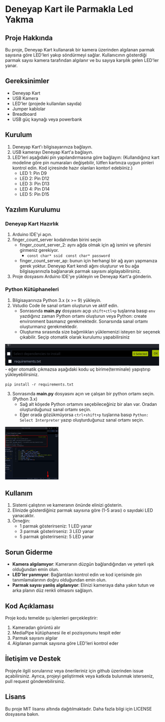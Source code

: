 # Deneyap Kart ile Parmakla Led Yakma

## Proje Hakkında

Bu proje, Deneyap Kart kullanarak bir kamera üzerinden algılanan parmak sayısına göre LED'leri yakıp söndürmeyi sağlar. Kullanıcının gösterdiği parmak sayısı kamera tarafından algılanır ve bu sayıya karşılık gelen LED'ler yanar.

## Gereksinimler

- Deneyap Kart
- USB Kamera
- LED'ler (projede kullanılan sayıda)
- Jumper kablolar
- Breadboard
- USB güç kaynağı veya powerbank

## Kurulum

1. Deneyap Kart'ı bilgisayarınıza bağlayın.
2. USB kamerayı Deneyap Kart'a bağlayın.
3. LED'leri aşağıdaki pin yapılandırmasına göre bağlayın:
(Kullandığınız kart modeline göre pin numaraları değişebilir, lütfen kartınıza uygun pinleri kontrol edin. Kod içiresinde hazır olanları kontorl edebiiniz.)
   - LED 1: Pin D9
   - LED 2: Pin D12
   - LED 3: Pin D13
   - LED 4: Pin D14
   - LED 5: Pin D15

## Yazılım Kurulumu

### Deneyap Kart Hazırlık
1. Arduino IDE'yi açın.
2. finger_count_server kodalrından birini seçin
    - finger_count_server_2: aynı ağda olmak için ağ ismini ve şifersini girmeniz gerekiyor.
        - `const char* ssid ` `const char* password`
    - finger_count_server_ap: bunun için herhangi bir ağ ayarı yapmanıza gerek yoktur. Deneyap Kart kendi ağını oluşturur ve bu ağa bilgisayarınızla bağlanarak parmak sayısını algılayabilirsiniz.
3. Proje dosyasını Arduino IDE'ye yükleyin ve Deneyap Kart'a gönderin.

### Python Kütüphaneleri
1. Bilgisayarınıza Python 3.x (x >= 9) yükleyin.
2. Vstudio Code ile sanal ortam oluşturun ve aktif edin.
    - Sonrasında **main.py** dosyasını açıp `shift+ctl+p` tuşlarına basıp `env` yazdığınız zaman Python ortamı oluşturun veya Python: create environment basmanız gerekmektedir. Sonarsında sanal ortamı oluşturmanız gerekmektedir. 
    - Oluşturma sırasında size bağımlıkları yüklemenizi isteyen bir seçenek çıkabilir. Seçip otomatik olarak kurulumu yapabilirsiniz
<img src="doc/requirements.png" height=70>
    - eğer otomatik çıkmazsa aşağıdaki kodu uç birime(terminale) yapıştırıp yükleyebilirsiniz.

`pip install -r requirements.txt`

3. Sonrasında **main.py** dosyasını açın ve çalışan bir python ortamı seçin. (Python 3.x)
    - Sağ alt köşede Python ortamını seçebileceğiniz bir alan var. Oradan oluşturduğunuz sanal ortamı seçin.
    - Eğer orada gözükmüyorsa `ctrl+shift+p` tuşlarına basıp `Python: Select Interpreter` yazıp oluşturduğunuz sanal ortamı seçin.

<img src="doc/env_select.png" height=170>


## Kullanım

1. Sistemi çalıştırın ve kameranın önünde elinizi gösterin.
2. Elinizde gösterdiğiniz parmak sayısına göre (1-5 arası) o sayıdaki LED yanacaktır.
3. Örneğin:
   - 1 parmak gösterirseniz: 1 LED yanar
   - 3 parmak gösterirseniz: 3 LED yanar
   - 5 parmak gösterirseniz: 5 LED yanar

## Sorun Giderme

- **Kamera algılamıyor**: Kameranın düzgün bağlandığından ve yeterli ışık olduğundan emin olun.
- **LED'ler yanmıyor**: Bağlantıları kontrol edin ve kod içerisinde pin tanımlamalarının doğru olduğundan emin olun.
- **Parmak sayısı yanlış algılanıyor**: Elinizi kameraya daha yakın tutun ve arka planın düz renkli olmasını sağlayın.

## Kod Açıklaması

Proje kodu temelde şu işlemleri gerçekleştirir:

1. Kameradan görüntü alır
2. MediaPipe kütüphanesi ile el pozisyonunu tespit eder
3. Parmak sayısını algılar
4. Algılanan parmak sayısına göre LED'leri kontrol eder

## İletişim ve Destek

Projeyle ilgili sorularınız veya önerileriniz için github üzerinden issue açabilirsiniz. Ayrıca, projeyi geliştirmek veya katkıda bulunmak isterseniz, pull request gönderebilirsiniz.

## Lisans

Bu proje MIT lisansı altında dağıtılmaktadır. Daha fazla bilgi için LICENSE dosyasına bakın.